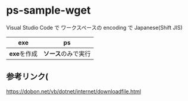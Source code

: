 # ps-sample-wget
Visual Studio Code で ワークスペースの encoding で Japanese(Shift JIS)

| exe | ps |
| --- | --- |
| **exe**を作成 | **ソース**のみで実行 |

## 参考リンク( 
https://dobon.net/vb/dotnet/internet/downloadfile.html
